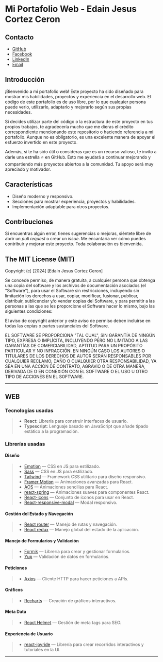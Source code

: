 # Mi Portafolio Web - Edain Jesus Cortez Ceron

## Contacto

* [GitHub](https://github.com/Astralzz)
* [Facebook](https://www.facebook.com/lAstralz)
* [LinkedIn](https://linkedin.com/in/edain-jesus-cortez-ceron-23b26b155)
* [Email](mailto:edain.cortez@outlook.com)

## Introducción

¡Bienvenido a mi portafolio web! Este proyecto ha sido diseñado para mostrar mis habilidades, proyectos y experiencia en el desarrollo web. El código de este portafolio es de uso libre, por lo que cualquier persona puede verlo, utilizarlo, adaptarlo y mejorarlo según sus propias necesidades.

Si decides utilizar parte del código o la estructura de este proyecto en tus propios trabajos, te agradecería mucho que me dieras el crédito correspondiente mencionando este repositorio o haciendo referencia a mi portafolio. Aunque no es obligatorio, es una excelente manera de apoyar el esfuerzo invertido en este proyecto.

Además, si te ha sido útil o consideras que es un recurso valioso, te invito a darle una estrella ⭐ en GitHub. Esto me ayudará a continuar mejorando y compartiendo más proyectos abiertos a la comunidad. Tu apoyo será muy apreciado y motivador.

## Características

* Diseño moderno y responsivo.
* Secciones para mostrar experiencia, proyectos y habilidades.
* Implementación adaptable para otros proyectos.

## Contribuciones

Si encuentras algún error, tienes sugerencias o mejoras, siéntete libre de abrir un _pull request_ o crear un _issue_. Me encantaría ver cómo puedes contribuir y mejorar este proyecto. Toda colaboración es bienvenida.

## The MIT License (MIT)

Copyright (c) [2024] [Edain Jesus Cortez Ceron]

Se concede permiso, de manera gratuita, a cualquier persona que obtenga una copia del software y los archivos de documentación asociados (el "Software"), para usar el Software sin restricciones, incluyendo sin limitación los derechos a usar, copiar, modificar, fusionar, publicar, distribuir, sublicenciar y/o vender copias del Software, y para permitir a las personas a las que se les proporcione el Software hacer lo mismo, bajo las siguientes condiciones:

El aviso de copyright anterior y este aviso de permiso deben incluirse en todas las copias o partes sustanciales del Software.

EL SOFTWARE SE PROPORCIONA "TAL CUAL", SIN GARANTÍA DE NINGÚN TIPO, EXPRESA O IMPLÍCITA, INCLUYENDO PERO NO LIMITADO A LAS GARANTÍAS DE COMERCIABILIDAD, APTITUD PARA UN PROPÓSITO PARTICULAR Y NO INFRACCIÓN. EN NINGÚN CASO LOS AUTORES O TITULARES DE LOS DERECHOS DE AUTOR SERÁN RESPONSABLES POR CUALQUIER RECLAMO, DAÑO O CUALQUIER OTRA RESPONSABILIDAD, YA SEA EN UNA ACCIÓN DE CONTRATO, AGRAVIO O DE OTRA MANERA, DERIVADA DE O EN CONEXIÓN CON EL SOFTWARE O EL USO U OTRO TIPO DE ACCIONES EN EL SOFTWARE.

---

## WEB

### **Tecnologías usadas**

> * **React**: Librería para construir interfaces de usuario.
> * **Typescript**: Lenguaje basado en JavaScript que añade tipado estático a la programación.

### **Librerías usadas**

#### **Diseño**

> * [Emotion](https://emotion.sh) — CSS en JS para estilizado.
> * [Sass](https://sass-lang.com) — CSS en JS para estilizado.
> * [Tailwind](https://tailwindcss.com) — Framework CSS utilitario para diseño responsivo.
> * [Framer Motion](https://www.framer.com/motion) — Animaciones avanzadas para React.
> * [AOS](https://michalsnik.github.io/aos) — Animaciones sencillas para React.
> * [react-spring](https://react-spring.dev) — Animaciones suaves para componentes React.
> * [React-icons](https://react-icons.github.io/react-icons) — Conjunto de íconos para usar en React.
> * [React-responsive-modal](https://react-responsive-modal.leopradel.com) — Modal responsivo.

#### **Gestión del Estado y Navegación**

> * [React router](https://reactrouter.com) — Manejo de rutas y navegación.
> * [React redux](https://react-redux.js.org) — Manejo global del estado de la aplicación.

#### **Manejo de Formularios y Validación**

> * [Formik](https://formik.org) — Librería para crear y gestionar formularios.
> * [Yup](https://yup-docs.vercel.app) — Validación de datos en formularios.

#### **Peticiones**

> * [Axios](https://axios-http.com) — Cliente HTTP para hacer peticiones a APIs.

#### **Gráficos**

> * [Recharts](https://recharts.org) — Creación de gráficos interactivos.

#### **Meta Data**

> * [React Helmet](https://github.com/nfl/react-helmet) — Gestión de meta tags para SEO.

#### **Experiencia de Usuario**

> * [react-joyride](https://react-joyride.com) — Librería para crear recorridos interactivos y tutoriales en la UI.

---

